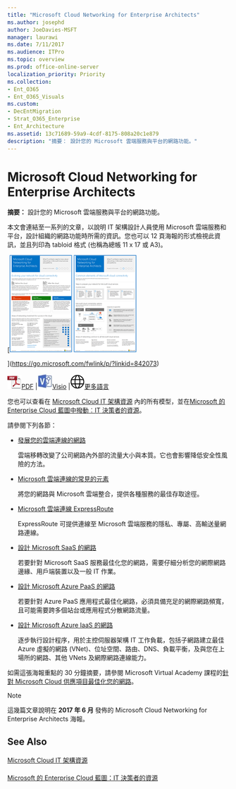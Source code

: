 ```yaml
---
title: "Microsoft Cloud Networking for Enterprise Architects"
ms.author: josephd
author: JoeDavies-MSFT
manager: laurawi
ms.date: 7/11/2017
ms.audience: ITPro
ms.topic: overview
ms.prod: office-online-server
localization_priority: Priority
ms.collection:
- Ent_O365
- Ent_O365_Visuals
ms.custom:
- DecEntMigration
- Strat_O365_Enterprise
- Ent_Architecture
ms.assetid: 13c71689-59a9-4cdf-8175-808a20c1e879
description: "摘要： 設計您的 Microsoft 雲端服務與平台的網路功能。"
---
```


# Microsoft Cloud Networking for Enterprise Architects

 **摘要：** 設計您的 Microsoft 雲端服務與平台的網路功能。
  
本文會連結至一系列的文章，以說明 IT 架構設計人員使用 Microsoft 雲端服務和平台，設計組織的網路功能時所需的資訊。您也可以 12 頁海報的形式檢視此資訊，並且列印為 tabloid 格式 (也稱為總帳 11 x 17 或 A3)。
  
[![Microsoft 雲端網路模型的縮圖影像](images/95e8ab6a-b4d0-4836-acc1-b0b77ebf46e6.png)
  
](https://go.microsoft.com/fwlink/p/?linkid=842073)
  
![PDF 檔案](images/ITPro_Other_PDFicon.png)[PDF](https://go.microsoft.com/fwlink/p/?linkid=842073) |![Visio 檔案](images/ITPro_Other_VisioIcon.jpg)[Visio](https://go.microsoft.com/fwlink/p/?linkid=842074) |![請參閱其他語言版本的頁面](images/e16c992d-b0f8-48ae-bf44-db7a9fcaab9e.png)[更多語言](https://www.microsoft.com/download/details.aspx?id=54425)
  
您也可以查看在 [Microsoft Cloud IT 架構資源](microsoft-cloud-it-architecture-resources.md) 內的所有模型，並在[Microsoft 的 Enterprise Cloud 藍圖中撥動︰IT 決策者的資源](https://aka.ms/cloudarchitecture)。
  
請參閱下列各節：
  
- [發展您的雲端連線的網路](evolving-your-network-for-cloud-connectivity.md)
    
    雲端移轉改變了公司網路內外部的流量大小與本質。它也會影響降低安全性風險的方法。
    
- [Microsoft 雲端連線的常見的元素](common-elements-of-microsoft-cloud-connectivity.md)
    
    將您的網路與 Microsoft 雲端整合，提供各種服務的最佳存取途徑。
    
- [Microsoft 雲端連線 ExpressRoute](expressroute-for-microsoft-cloud-connectivity.md)
    
    ExpressRoute 可提供連線至 Microsoft 雲端服務的隱私、專屬、高輸送量網路連線。
    
- [設計 Microsoft SaaS 的網路](designing-networking-for-microsoft-saas.md)
    
    若要針對 Microsoft SaaS 服務最佳化您的網路，需要仔細分析您的網際網路邊緣、用戶端裝置以及一般 IT 作業。
    
- [設計 Microsoft Azure PaaS 的網路](designing-networking-for-microsoft-azure-paas.md)
    
    若要針對 Azure PaaS 應用程式最佳化網路，必須具備充足的網際網路頻寬，且可能需要跨多個站台或應用程式分散網路流量。
    
- [設計 Microsoft Azure IaaS 的網路](designing-networking-for-microsoft-azure-iaas.md)
    
    逐步執行設計程序，用於主控伺服器架構 IT 工作負載，包括子網路建立最佳 Azure 虛擬的網路 (VNet)、位址空間、路由、DNS、負載平衡，及與您在上場所的網路、其他 VNets 及網際網路連線能力。
    
如需這張海報重點的 30 分鐘摘要，請參閱 Microsoft Virtual Academy 課程的[針對 Microsoft Cloud 供應項目最佳化您的網路](https://mva.microsoft.com/en-US/training-courses/optimize-your-network-for-microsoft-cloud-offerings-17743)。
  
> [!NOTE]
> 這幾篇文章說明在 **2017 年 6 月** 發佈的 Microsoft Cloud Networking for Enterprise Architects 海報。
  
## See Also

#### 

[Microsoft Cloud IT 架構資源](microsoft-cloud-it-architecture-resources.md)
#### 

[Microsoft 的 Enterprise Cloud 藍圖：IT 決策者的資源](https://sway.com/FJ2xsyWtkJc2taRD)

